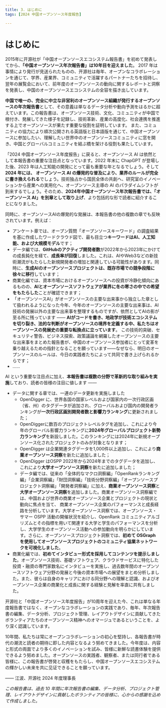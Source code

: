```yaml
---
title: 3. はじめに
tags: [2024 中国オープンソース年度報告]

---
```


# はじめに

2015年に开源社が「中国オープンソースエコシステム報告書」を初めて発表してから、**「中国オープンソース年次報告書」は10年目を迎えました**。 2017 年は事情により発行が見送られたものの、开源社は毎年、オープンなコラボレーションを通じて、学界、産業界、コミュニティで活躍するパートナーたちを招待し、翌年の展覧会において、前年度のオープンソースの動向に関するレポートと洞察を発表し、中国のオープンソースエコシステムの全容を描き出しています。

**中国で唯一の、完全に中立な非営利のオープンソース組織が発行するオープンソースの年次報告書**として、その意義は単なるデータ分析や動向予測をはるかに超えています。この報告書は、オープンソース技術、文化、コミュニティが中国で根付き、発展してきた様子を記録し、技術革新、産業の高度化、社会連携を推進する上でオープンソースが果たす重要な役割を証明しています。 また、コミュニティの協力により順次公開される英語版と日本語版を通じて、中国オープンソースに参加したい、理解したい世界中のオープンソースコミュニティに窓を開き、中国とグローバルコミュニティを結ぶ橋を架ける役割も果たしています。

「2024 中国オープンソース年度报告」に戻ると、オープンソース AI は依然として本報告書の重要な注目点となっています。2022 年末に ChapGPT が登場した後、2023 年は人工知能の開発にとって最も重要な年となるでしょう。そして **2024 年には、 オープンソース AI の爆発的な普及により、業界のルールが完全に書き換えられる**でしょう。技術独占から国民全体の共創へ、研究室のイノベーションから産業への実用化へ、オープンソース主導の AI のパラダイムシフトが到来するでしょう。そのため、**2024年中国オープンソース年次報告書では、「オープンソース AI」を別章として取り上げ**、より包括的な形で読者に紹介することになりました。

同時に、オープンソースAIの爆発的な発展は、本報告書の他の複数の章でも反映されています。例えば：
- アンケート章では、オープン質問「オープンソースキーワード」の調査結果を基に作成したワードクラウド図で、最も目立つ**キーワードはAI、人工知能、および大規模モデル**です；
- データ編では、**GitHubのアクティブ開発者数**が2022年から2023年にかけての成長鈍化を経て、**成長率が回復**しました。これは、AIやWeb3などの新技術潮流がもたらした新規開発者の増加と関連している可能性があります。同時に、**生成AIのオープンソースプロジェクトは、既存市場での競争段階に徐々に移行**しています；
- 商業化編では、資本市場におけるオープンソースへの投資が冷静化傾向にあるものの、**AIとオープンソースソフトウェアが業界に冬の寒さの中での希望をもたらした**ことが確認できます；
- 「オープンソースAI」がオープンソースの主要な出来事から独立した章として扱われるようになった今年、今年のオープンソースの主要な出来事は、AI技術の発展以外の主要な出来事を整理するものですが、依然としてAIの影が至る所に残っています —— **AIがコードを書き、地政学が技術エコシステムを切り裂き、法的な判断がオープンソースの境界を定義する中、私たちはオープンソースの発展史の重要な転換点に立っています**。 この技術的突破、セキュリティ警告、ビジネス探索、政策議論を網羅したオープンソースの主要な出来事をまとめた報告書が、中国のオープンソース参加者にとって変革を乗り越えるための指針となることを願っています——なぜなら、明日のオープンソースのルールは、今日の実践者たちによって共同で書き上げられるからです；
- ……

AI という重要な注目点に加え、**本報告書は複数の分野で革新的な取り組みを実施**しており、読者の皆様の注目に値します ——

- データに関する章では、一連のデータ更新を実施しました
    - OpenDigger に、世界各国の国家レベルおよび国家内の一次行政区画（省、州）のタグデータが追加され、グローバルおよび国内の開発者ランキングが**一次行政区画別開発者数と影響力ランキング**に更新されました；
    - OpenDiggerに数百のプロジェクトレベルタグを追加し、これにより今年のグローバル影響力ランキングに**2024年グローバルプロジェクト新勢力ランキング**を新設しました。このランキングには2024年に新規オープンソース化されたプロジェクトのみが対象となります；
    - OpenDigger は企業関連タグデータを1,000件以上追加し、これにより**商業オープンソース洞察**を新たに追加しました；
    - OpenDigger はOSPP 2022年から2024年までのタグデータを追加し、これにより**大学オープンソース洞察**を新たに追加しました；
    - データ編では、従来の「全体的なマクロ洞察編」「OpenRankランキング編」「企業洞察編」「財団洞察編」「技術分野洞察編」「オープンソースプロジェクト洞察編」「開発者洞察編」に加え、**商業オープンソース洞察**と**大学オープンソース洞察**を追加しました。商業オープンソース洞察編では、中国および世界の商業オープンソース企業とプロジェクトの現状と動向に焦点を当て、 商業オープンソース企業のパフォーマンスと成長経路を分析しています。大学オープンソース洞察では、オープンソース・サマー OSPP 活動の開催状況を紹介し、OpenRank コミュニティアルゴリズムとその指標を用いて関連する大学と学生のパフォーマンスを分析し、大学学生のオープンソース活動への参加動向を明らかにしています。さらに、オープンソースプロジェクト洞察では、**初めて OSGraph を使用してオープンソースプロジェクトのコミュニティ協業ネットワークを可視化しました**。
- 商業化編では、**初めてインタビュー形式を採用してコンテンツを提示しました**。オープンソース技術、基礎ソフトウェア、クラウドサービスに特化した投資・融資の専門家数名にインタビューを実施し、過去数年間のオープンソースソフトウェア分野の発展と今後の資本市場への展望をまとめ分析しました。また、彼らは自身のキャリアにおける同分野への理解と認識、およびオープンソース企業の商業化と成長に関する経験と見解を率直に共有しました。

开源社と「中国オープンソース年度报告」が10周年を迎えた今、これは単なる年度報告書ではなく、オープンなコラボレーションの実践であり、毎年、年次報告書の編集、データ分析、プロジェクト管理、レイアウトデザインに貢献してきたボランティアたちのオープンソース精神へのオマージュであるということを、より深く認識しています。

10年間、私たちは常にオープンコラボレーションの初心を堅持し、各報告書が時代の潮流と読者の期待に即した内容となるよう努めてきました。今年度は、内容と形式の両面でより多くのイノベーションを試み、皆様に新鮮な読書体験を提供できるよう努めました。オープンソースの実践者、観察者、または同行者である皆様に、この報告書が啓発と収穫をもたらし、中国オープンソースエコシステムの輝かしい未来を共に见证できることを願っています。

—— 江波、开源社 2024 年度理事長

*この報告書は、過去 10 年間に年次報告書の編集、データ分析、プロジェクト管理、レイアウトデザインに貢献したボランティアの皆様に、心からの感謝を込めて作成しました。*
